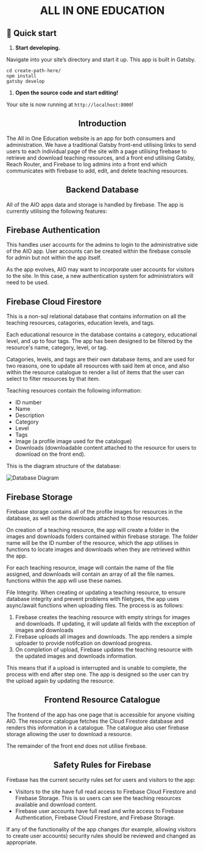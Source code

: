 <h1 align="center">
  ALL IN ONE EDUCATION
</h1>

## 🚀 Quick start

1.  **Start developing.**

Navigate into your site’s directory and start it up. This app is built in Gatsby.

```shell
cd create-path-here/
npm install
gatsby develop
```

1.  **Open the source code and start editing!**

Your site is now running at `http://localhost:8000`!

<h2 align="center">Introduction</h2>

The All in One Education website is an app for both consumers and administration. We have a traditional Gatsby front-end utilising links to send users to each       individual page of the site with a page utilising firebase to retrieve and download teaching resources, and a front end utilising Gatsby, Reach Router, and         Firebase to log admins into a front end which communicates with firebase to add, edit, and delete teaching resources.

<h2 align="center">Backend Database</h2>

All of the AIO apps data and storage is handled by firebase. The app is currently utilising the following features:

<h2>Firebase Authentication</h2>

This handles user accounts for the admins to login to the administrative side of the AIO app. User accounts can be created within the firebase console for admin but not within the app itself. 

As the app evolves, AIO may want to incorporate user accounts for visitors to the site. In this case, a new authentication system for administrators will need to be used.

<h2>Firebase Cloud Firestore</h2> 
  
This is a non-sql relational database that contains information on all the teaching resources, catagories, education levels, and tags. 

Each educational resource in the database contains a category, educational level, and up to four tags. The app has been designed to be filtered by the resource's name, category, level, or tag. 

Catagories, levels, and tags are their own database items, and are used for two reasons, one to update all resources with said item at once, and also within the resource catalogue to render a list of items that the user can select to filter resources by that item.

Teaching resources contain the following information:
- ID number
- Name
- Description
- Category
- Level
- Tags
- Image (a profile image used for the catalogue)
- Downloads (downloadable content attached to the resource for users to download on the front end).

This is the diagram structure of the database:

![Database Diagram](/images/database-diagram.png)

<h2>Firebase Storage</h2>
    
Firebase storage contains all of the profile images for resources in the database, as well as the downloads attached to those resources.

On creation of a teaching resource, the app will create a folder in the images and downloads folders contained within firebase storage. The folder name will be the ID number of the resource, which the app utilises in functions to locate images and downloads when they are retrieved within the app. 

For each teaching resource, image will contain the name of the file assigned, and downloads will contain an array of all the file names. functions within the app will use these names.

File Integrity.
When creating or updating a teaching resource, to ensure database integrity and prevent problems with filetypes, the app uses async/await functions when uploading files. The process is as follows:

1. Firebase creates the teaching resource with empty strings for images and downloads. If updating, it will update all fields with the exception of images and downloads
2. Firebase uploads all images and downloads. The app renders a simple uploader to provide notifcation on download progress.
3. On completion of upload, Firebase updates the teaching resource with the updated images and downloads information.

This means that if a upload is interrupted and is unable to complete, the process with end after step one. The app is designed so the user can try the upload again by updating the resource.

<h2 align="center">Frontend Resource Catalogue</h2>
    
The frontend of the app has one page that is accessible for anyone visiting AIO. The resource catalogue fetches the Cloud Firestore database and renders this information in a catalogue. The catalogue also user firebase storage allowing the user to download a resource.

The remainder of the front end does not utilise firebase.

<h2 align="center">Safety Rules for Firebase</h2>
  
Firebase has the current security rules set for users and visitors to the app:

- Visitors to the site have full read access to Firebase Cloud Firestore and Firebase Storage. This is so users can see the teaching resources available and download content.
- Firebase user accounts have full read and write access to Firebase Authentication, Firebase Cloud Firestore, and Firebase Storage. 

If any of the functionality of the app changes (for example, allowing visitors to create user accounts) security rules should be reviewed and changed as appropriate.

